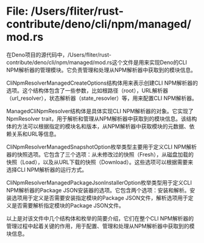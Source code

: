 # File: /Users/fliter/rust-contribute/deno/cli/npm/managed/mod.rs

在Deno项目的源代码中，/Users/fliter/rust-contribute/deno/cli/npm/managed/mod.rs这个文件是用来实现Deno的CLI NPM解析器的管理模块。它负责管理和处理从NPM解析器中获取到的模块信息。

CliNpmResolverManagedCreateOptions结构体用来表示创建CLI NPM解析器的选项。这个结构体包含了一些参数，比如根路径（root），URL解析器（url_resolver），状态解析器（state_resovler）等，用来配置CLI NPM解析器。

ManagedCliNpmResolver结构体是具体实现CLI NPM解析器的对象。它实现了NpmResolver trait，用于解析和管理从NPM解析器中获取到的模块信息。该结构体的方法可以根据指定的模块名和版本，从NPM解析器中获取模块的元数据、依赖关系和URL等信息。

CliNpmResolverManagedSnapshotOption枚举类型主要用于定义CLI NPM解析器的快照选项。它包含了三个选项：从未修改过的快照（Fresh），从磁盘加载的快照（Load），以及从URL下载的快照（Download）。这些选项可以根据需要来选择CLI NPM解析器的运行方式。

CliNpmResolverManagedPackageJsonInstallerOption枚举类型用于定义CLI NPM解析器的Package JSON安装器的选项。它包含两个选项：安装和解析。安装选项用于定义是否需要安装指定模块的Package JSON文件，解析选项用于定义是否需要解析指定模块的Package JSON文件。

以上是对该文件中几个结构体和枚举的简要介绍，它们在整个CLI NPM解析器的管理过程中起着关键的作用，用于配置、管理和处理从NPM解析器中获取到的模块信息。

